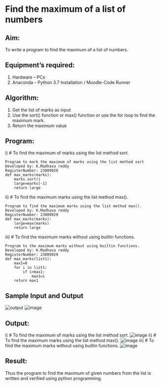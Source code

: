 # Find the maximum of a list of numbers
## Aim:
To write a program to find the maximum of a list of numbers.
## Equipment’s required:
1.	Hardware – PCs
2.	Anaconda – Python 3.7 Installation / Moodle-Code Runner
## Algorithm:
1.	Get the list of marks as input
2.	Use the sort() function or max() function or use the for loop to find the maximum mark.
3.	Return the maximum value
## Program:

i)	# To find the maximum of marks using the list method sort.
```
Program to mark the maximum of marks using the list method sort
Developed by: K.Madhava reddy
RegisterNumber: 23009929
def max_marks(marks):
    marks.sort()
    large=marks[-1]
    return large

```

ii)	# To find the maximum marks using the list method max().
```
Program to find the maximum marks using the list method max().
Developed by: K.Madhava reddy
RegisterNumber: 23009929
def max_marks(marks):
    large=max(marks)
    return large

```

iii) # To find the maximum marks without using builtin functions.
```
Program to the maximum marks without using builtin functions.
Developed by: K.Madhava reddy
RegisterNumber: 23009929
def max_marks(list1):
    max1=0
    for i in list1:
        if i>max1:
            max1=i
    return max1

```
## Sample Input and Output
![output](./img/max_marks1.jpg) 
![image](https://github.com/Madhavareddy09/FindMaximum/assets/145742470/a5b02334-4e84-4647-b238-01f6a9fceb8e)

## Output:
i)	# To find the maximum of marks using the list method sort.
![image](https://github.com/Madhavareddy09/FindMaximum/assets/145742470/68ea6108-730f-46d7-a678-c22cd48e8d61)
ii)	# To find the maximum marks using the list method max().
![image](https://github.com/Madhavareddy09/FindMaximum/assets/145742470/70eeb94e-fc91-44bd-ace2-4377fdbc0301)
iii) # To find the maximum marks without using builtin functions.
![image](https://github.com/Madhavareddy09/FindMaximum/assets/145742470/491b1aea-fac7-4de3-9415-279326bf7ef9)

## Result:
Thus the program to find the maximum of given numbers from the list is written and verified using python programming.

